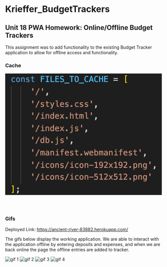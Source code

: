 # Krieffer_BudgetTrackers

## Unit 18 PWA Homework: Online/Offline Budget Trackers
  This assignment was to add functionality to the existing Budget Tracker application to allow for offline access and functionality.


### Cache
  
![cache screenshot](https://github.com/Krieffer21/Krieffer_BudgetTrackers/blob/master/screenshots/cachefiles.png)

### 


![]()

### Gifs
  Deployed Link: https://ancient-river-83882.herokuapp.com/
  
  The gifs below display the working application. We are able to interact with the application offline by entering deposits and expenses, and when we are back online the page the offline entries are added to tracker.

![gif 1]()
![gif 2]()
![gif 3]()
![gif 4]()

